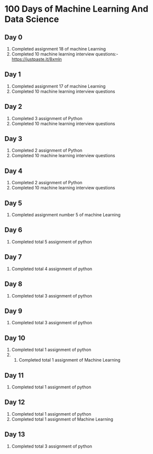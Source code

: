 # 100 Days of Machine Learning And Data Science
## Day 0
1. Completed assignment 18 of machine Learning 
2. Completed 10 machine learning interview questions:- https://justpaste.it/8xmln
## Day 1
1. Completed assignment 17 of machine Learning 
2. Completed 10 machine learning interview questions

## Day 2
1. Completed 3 assignment  of Python
2. Completed 10 machine learning interview questions

## Day 3
1. Completed 2 assignment  of Python
2. Completed 10 machine learning interview questions

## Day 4
1. Completed 2 assignment  of Python
2. Completed 10 machine learning interview questions

## Day 5
1. Completed assignment number 5 of machine Learning

## Day 6
1. Completed total 5 assignment  of python

## Day 7
1. Completed total 4 assignment  of python

## Day 8
1. Completed total 3 assignment  of python

## Day 9
1. Completed total 3 assignment  of python

## Day 10
1. Completed total 1 assignment  of python
2. 1. Completed total 1 assignment  of Machine Learning

## Day 11
1. Completed total 1 assignment  of python

## Day 12
1. Completed total 1 assignment  of python
2. Completed total 1 assignment  of Machine Learning

## Day 13
1. Completed total 3 assignment  of python

